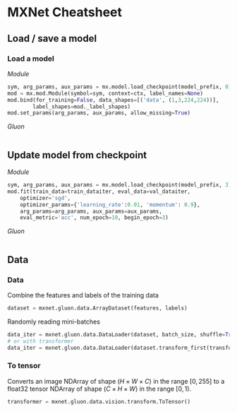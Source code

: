 # MXNet Cheatsheet







## Load / save a model

### Load a model

_Module_
```python
sym, arg_params, aux_params = mx.model.load_checkpoint(model_prefix, 0)
mod = mx.mod.Module(symbol=sym, context=ctx, label_names=None)
mod.bind(for_training=False, data_shapes=[('data', (1,3,224,224))], 
        label_shapes=mod._label_shapes)
mod.set_params(arg_params, aux_params, allow_missing=True)
```

_Gluon_
```python

```


## Update model from checkpoint

_Module_
```python
sym, arg_params, aux_params = mx.model.load_checkpoint(model_prefix, 3)
mod.fit(train_data=train_dataiter, eval_data=val_dataiter, 
    optimizer='sgd',
    optimizer_params={'learning_rate':0.01, 'momentum': 0.9},
    arg_params=arg_params, aux_params=aux_params,
    eval_metric='acc', num_epoch=10, begin_epoch=3)
```

_Gluon_
```python

```



## Data
### Data
Combine the features and labels of the training data
```python
dataset = mxnet.gluon.data.ArrayDataset(features, labels)
```
Randomly reading mini-batches
```python
data_iter = mxnet.gluon.data.DataLoader(dataset, batch_size, shuffle=True)
# or with transformer
data_iter = mxnet.gluon.data.DataLoader(dataset.transform_first(transformer), batch_size, shuffle=True)
```
### To tensor

Converts an image NDArray of shape $(H \times W \times C)$ in the range $[0, 255]$ to a float32 tensor NDArray of shape $(C \times H \times W)$ in the range $[0, 1)$.

```python
transformer = mxnet.gluon.data.vision.transform.ToTensor()
```